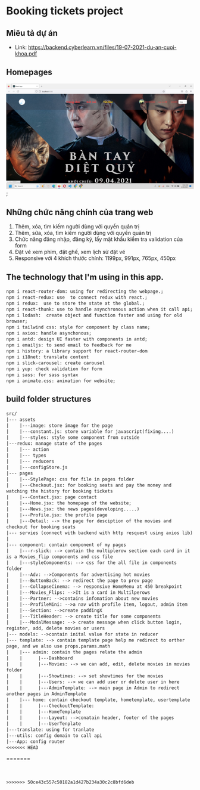 # Booking tickets project
## Miêu tả dự án
- Link: https://backend.cyberlearn.vn/files/19-07-2021-du-an-cuoi-khoa.pdf
## Homepages
![](./src/assets/image/bookingTickets.png);


## Những chức năng chính của trang web

1. Thêm, xóa, tìm kiếm người dùng với quyền quản trị
2. Thêm, sửa, xóa, tìm kiếm người dùng với quyền quản trị
3. Chức năng đăng nhập, đăng ký, lấy mật khẩu kiểm tra validation của form
4. Đặt vé xem phim, đặt ghế, xem lịch sử đặt vé
5. Responsive với 4 khích thước chính: 1199px, 991px, 765px, 450px


## The technology that I'm using in this app.
```
npm i react-router-dom: using for redirecting the webpage.;
npm i react-redux: use  to connect redux with react.;
npm i redux:  use to store the state at the global.;
npm i react-thunk: use to handle asynchronous action when it call api;
npm i lodash:  create object and function faster and using for old browser;
npm i tailwind css: style for component by class name;
npm i axios: handle asynchonous;
npm i antd: design UI faster with components in antd;
npm i emailjs: to send email to feedback for me
npm i history: a library support for react-router-dom
npm i i18net: translate content
npm i slick-carousel: create carousel
npm i yup: check validation for form
npm i sass: for sass syntax
npm i animate.css: animation for website; 
```

## build folder structures

```
src/ 
|--- assets
|    |---image: store image for the page
|    |---constant.js: store variable for javascript(fixing....)
|    |---styles: style some component from outside
|---redux: manage state of the pages
|    |--- action
|    |--- types
|    |--- reducers
|    |---configStore.js
|--- pages
|    |---StylePage: css for file in pages folder
|    |---Checkout.jsx: for booking seats and pay the money and watching the history for booking tickets
|    |---Contact.jsx: page contact 
|    |---Home.jsx: the homepage of the website;
|    |---News.jsx: the news pages(developing.....)
|    |---Profile.jsx: the profile page
|    |---Detail: --> the page for desciption of the movies and checkout for booking seats
|--- servies (connect with backend with http resquest using axios lib) 
|  
|--- component: contain component of my pages
|    |---r-slick: --> contain the multiplerow section each card in it is a Movies_flip components and css file
|    |---styleComponents: --> css for the all file in components folder
|    |---Adv: -->Components for advertising hot movies
|    |---ButtonBack: --> redirect the page to prev page 
|    |---CollapseCinema: --> responsive HomeMenu at 450 breakpoint
|    |---Movies_Flips: -->It is a card in Multilperows
|    |---Partner: -->contains infomation about new movies
|    |---ProfileMini: -->a nav with profile item, logout, admin item
|    |---Section: -->create paddingX
|    |---TitleHeader: --> create title for some components 
|    |---ModalMessage: --> create message when click button login, register, add, delete movies or users
|--- models: -->contain inital value for state in reducer
|--- template: --> contain template page help me redirect to orther page, and we also use props.params.math
|    |--- admin: contain the pages relate the admin
|    |      |---Dashboard
|    |      |---Movies: --> we can add, edit, delete movies in movies folder
|    |      |---Showtimes: --> set showtimes for the movies
|    |      |---Users: --> we can add user or delete user in here
|    |      |---AdminTemplate: --> main page in Admin to redirect another pages in AdminTemplate
|    |--- home: contain checkout template, hometemplate, usertemplate
|    |      |---CheckoutTemplate:
|    |      |---HomeTemplate
|    |      |---Layout: -->conatain header, footer of the pages
|    |      |---UserTenplate
|---translate: using for tranlate
|---utils: config domain to call api
|---App: config router
<<<<<<< HEAD
```
=======
```


>>>>>>> 50ce43c557c50182a1d427b234a30c2c8bfd6deb
